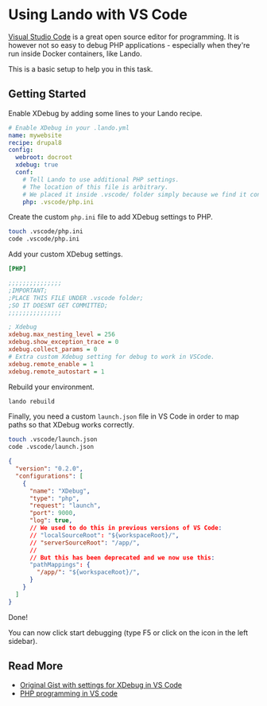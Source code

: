 Using Lando with VS Code
========================

[Visual Studio Code](https://github.com/Microsoft/vscode/) is a great open source editor for programming. 
It is however not so easy to debug PHP applications - especially when they're run inside Docker containers, like Lando.

This is a basic setup to help you in this task.

<!-- toc -->

Getting Started
---------------

Enable XDebug by adding some lines to your Lando recipe.

```yaml
# Enable XDebug in your .lando.yml
name: mywebsite
recipe: drupal8
config:
  webroot: docroot
  xdebug: true
  conf: 
    # Tell Lando to use additional PHP settings.
    # The location of this file is arbitrary. 
    # We placed it inside .vscode/ folder simply because we find it convenient.
    php: .vscode/php.ini
```

Create the custom `php.ini` file to add XDebug settings to PHP.

```bash
touch .vscode/php.ini
code .vscode/php.ini
```

Add your custom XDebug settings.

```ini
[PHP]

;;;;;;;;;;;;;;;
;IMPORTANT;
;PLACE THIS FILE UNDER .vscode folder;
;SO IT DOESNT GET COMMITTED;
;;;;;;;;;;;;;;;

; Xdebug
xdebug.max_nesting_level = 256
xdebug.show_exception_trace = 0
xdebug.collect_params = 0
# Extra custom Xdebug setting for debug to work in VSCode.
xdebug.remote_enable = 1 
xdebug.remote_autostart = 1 
```

Rebuild your environment.

```bash
lando rebuild
```

Finally, you need a custom `launch.json` file in VS Code in order to map paths so that XDebug works correctly.

```bash
touch .vscode/launch.json
code .vscode/launch.json
```

```json
{
  "version": "0.2.0",
  "configurations": [
    {
      "name": "XDebug",
      "type": "php",
      "request": "launch",
      "port": 9000,
      "log": true,
      // We used to do this in previous versions of VS Code:
      // "localSourceRoot": "${workspaceRoot}/",
      // "serverSourceRoot": "/app/",
      //
      // But this has been deprecated and we now use this:
      "pathMappings": {
        "/app/": "${workspaceRoot}/",
      }
    }
  ]
}
```

Done! 

You can now click start debugging (type F5 or click on the icon in the left sidebar).


Read More
---------

*   [Original Gist with settings for XDebug in VS Code](https://gist.github.com/MatthieuScarset/0c3860def9ff1f0b84e32f618c740655)
*   [PHP programming in VS code](https://code.visualstudio.com/docs/languages/php)

